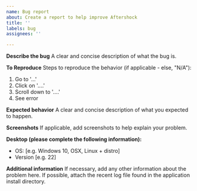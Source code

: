 ```yaml
---
name: Bug report
about: Create a report to help improve Aftershock
title: ''
labels: bug
assignees: ''

---
```


**Describe the bug**
A clear and concise description of what the bug is.

**To Reproduce**
Steps to reproduce the behavior (if applicable - else, "N/A"):
1. Go to '...'
2. Click on '....'
3. Scroll down to '....'
4. See error

**Expected behavior**
A clear and concise description of what you expected to happen.

**Screenshots**
If applicable, add screenshots to help explain your problem.

**Desktop (please complete the following information):**
 - OS: [e.g. Windows 10, OSX, Linux + distro]
 - Version [e.g. 22]

**Additional information**
If necessary, add any other information about the problem here. If possible, attach the recent log file found in the application install directory.
